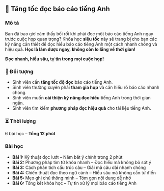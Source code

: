 ## 📌 Tăng tốc đọc báo cáo tiếng Anh  

### Mô tả  
Bạn đã bao giờ cảm thấy bối rối khi phải đọc một báo cáo tiếng Anh ngay trước cuộc họp quan trọng? Khóa học **siêu tốc** này sẽ trang bị cho bạn các kỹ năng cần thiết để đọc hiểu báo cáo tiếng Anh một cách nhanh chóng và hiệu quả. **Học là làm được ngay, không còn lo lắng về thời gian!**

**Đọc nhanh, hiểu sâu, tự tin trong mọi cuộc họp!**

### 🎯 Đối tượng  
- Sinh viên cần **tăng tốc độ đọc** báo cáo tiếng Anh.  
- Sinh viên thường xuyên phải **tham gia họp** và cần hiểu rõ báo cáo nhanh chóng.  
- Sinh viên muốn **cải thiện kỹ năng đọc hiểu** tiếng Anh trong thời gian ngắn.  
- Sinh viên tìm kiếm **phương pháp đọc hiệu quả** cho tài liệu tiếng Anh.  

### ⏳ Thời lượng  
6 bài học – **Tổng 12 phút**  

### Bài học  
- **Bài 1:** Kỹ thuật đọc lướt – Nắm bắt ý chính trong 2 phút  
- **Bài 2:** Phương pháp tìm từ khóa nhanh – Đọc hiểu mà không bỏ sót ý  
- **Bài 3:** Cách phân tích cấu trúc câu – Giải mã câu dài nhanh chóng  
- **Bài 4:** Chiến thuật đọc theo ngữ cảnh – Hiểu sâu mà không cần từ điển  
- **Bài 5:** Mẹo ghi chú thông minh – Tóm gọn nội dung dễ nhớ  
- **Bài 6:** Tổng kết khóa học – Tự tin xử lý mọi báo cáo tiếng Anh
